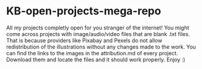 # KB-open-projects-mega-repo

All my projects completly open for you stranger of the internet!
You might come across projects with image/audio/video files that are blank .txt files. That is because providers like Pixabay and Pexels do not allow redistribution of the illustrations without any changes made to the work. You can find the links to the images in the attribution.md of every project. Download them and locate the files and it should work properly. Enjoy :)
